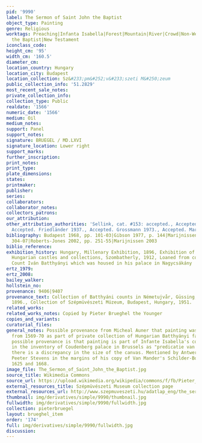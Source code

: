 ```yaml
---
pid: '9990'
label: The Sermon of Saint John the Baptist
object_type: Painting
genre: Religious
worktags: Preaching|Infanta Isabella|Forest|Mountain|River|Crowd|Non-Westerners|John
  the Baptist|New Testament
iconclass_code:
height_cm: '95'
width_cm: '160.5'
diameter_cm:
location_country: Hungary
location_city: Budapest
location_collection: Sz&#233;pm&#252;v&#233;szeti M&#250;zeum
public_collection_info: '51.2829'
most_recent_sale_notes:
private_collection_info:
collection_type: Public
realdate: '1566'
numeric_date: '1566'
medium: Oil
medium_notes:
support: Panel
support_notes:
signature: BRUEGEL / MD.LXVI
signature_location: Lower right
support_marks:
further_inscription:
print_notes:
print_type:
plate_dimensions:
states:
printmaker:
publisher:
series:
collaborators:
collaborator_notes:
collectors_patrons:
our_attribution:
other_attribution_authorities: 'Sellink, cat. #153: accepted., Accepted. Tolnay 1935.,
  Accepted. Friedländer 1937., Accepted. Grossmann 1973., Accepted. Marijnissen 1988.'
bibliography: Budapest 1968, pp. 101-03|Gibson 1977, p. 144|Marijnissen 1988, pp.
  304-07|Roberts-Jones 2002, pp. 251-55|Marijnissen 2003
biblio_reference:
exhibition_history: Hungary, Millenary Exhibition, 1896, Exhibition of Art from private
  Hungarian castles and collections, Szombatherly, 1912, Loaned from collection of
  Count Iván Batthyányi which was housed in his palace in Nagycsákány
ertz_1979:
ertz_2008:
bailey_walker:
hollstein_no:
provenance: 9406|9407
provenance_text: Collection of Batthyáni counts in Németujvår, Güssing, Austria, before
  1896., Collection of Szépmüvészeti Múzeum, Budapest, Hungary, 1951.
related_works:
related_works_notes: Copied by Pieter Brueghel the Younger
copies_and_variants:
curatorial_files:
general_notes: Possible provenance from Micheal Auner that painting was in Hungary
  from 1569-70 as part of private collection of Hungarian Batthyányi family. Another
  possible provenance is that painting is part of Infante Isabella's collection, mentioned
  in the inventory of Coudenberg palace in Brussels as "predicatie van St Jan"; however,
  there is a discrepancy in the size of the canvas. Mentioned by Antwerp art collector
  Peeter Stevens in the margins of his copy of Van Mander's Schilder-Boeck, between
  1625 and 1668.
image_file: The_Sermon_of_Saint_John_the_Baptist.jpg
source_title: Wikimedia Commons
source_url: https://upload.wikimedia.org/wikipedia/commons/f/fb/Pieter_Bruegel_the_Elder_-_The_Sermon_of_Saint_John_the_Baptist_-_Google_Art_Project.jpg
external_resources_title: Szépmüvészeti Museum collection page
external_resources_url: http://www.szepmuveszeti.hu/adatlap_eng/the_sermon_of_saint_john_9633
thumbnail: img/derivatives/simple/9990/thumbnail.jpg
fullwidth: img/derivatives/simple/9990/fullwidth.jpg
collection: pieterbruegel
layout: brueghel_item
order: '174'
full: img/derivatives/simple/9990/fullwidth.jpg
discussion:
---
```

